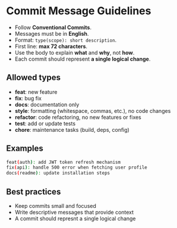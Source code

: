 # Commit Message Guidelines

- Follow **Conventional Commits**.
- Messages must be in **English**.
- Format: `type(scope): short description`.
- First line: **max 72 characters**.
- Use the body to explain **what** and **why**, not **how**.
- Each commit should represent **a single logical change**.

## Allowed types

- **feat**: new feature
- **fix**: bug fix
- **docs**: documentation only
- **style**: formatting (whitespace, commas, etc.), no code changes
- **refactor**: code refactoring, no new features or fixes
- **test**: add or update tests
- **chore**: maintenance tasks (build, deps, config)

## Examples

```bash
feat(auth): add JWT token refresh mechanism
fix(api): handle 500 error when fetching user profile
docs(readme): update installation steps
```

## Best practices
- Keep commits small and focused
- Write descriptive messages that provide context
- A commit should represnt a single logical change
